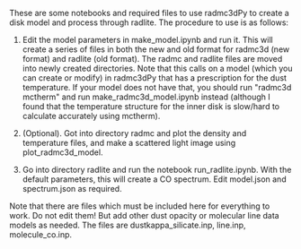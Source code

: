 These are some notebooks and required files to use radmc3dPy to create a disk model and process through radlite. The procedure to use is as follows:

1. Edit the model parameters in make_model.ipynb and run it. This will create a series of files in both the new and old format for radmc3d (new format) and radlite (old format). The radmc and radlite files are moved into newly created directories. Note that this calls on a model (which you can create or modify) in radmc3dPy that has a prescription for the dust temperature. If your model does not have that, you should run "radmc3d mctherm" and run make_radmc3d_model.ipynb instead (although I found that the temperature structure for the inner disk is slow/hard to calculate accurately using mctherm).

2. (Optional). Got into directory radmc and plot the density and temperature files, and make a scattered light image using plot_radmc3d_model.

3. Go into directory radlite and run the notebook run_radlite.ipynb. With the default parameters, this will create a CO spectrum. Edit model.json and spectrum.json as required.

Note that there are files which must be included here for everything to work. Do not edit them! But add other dust opacity or molecular line data models as needed. The files are dustkappa_silicate.inp, line.inp, molecule_co.inp.
